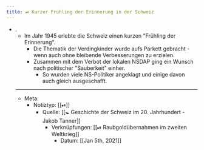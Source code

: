 ```yaml
---
title: ⏯ Kurzer Frühling der Erinnerung in der Schweiz
---
```


- .
	- Im Jahr 1945 erlebte die Schweiz einen kurzen "Frühling der Erinnerung".
		- Die Thematik der Verdingkinder wurde aufs Parkett gebracht - wenn auch ohne bleibende Verbesserungen zu erzielen.
		- Zusammen mit dem Verbot der lokalen NSDAP ging ein Wunsch nach politischer "Sauberkeit" einher.
			- So wurden viele NS-Politiker angeklagt und einige davon auch gleich ausgeschafft.
	- ---
	- Meta:
		- Notiztyp: [[⏯]]
			- Quelle: [[🚼 Geschichte der Schweiz im 20. Jahrhundert - Jakob Tanner]]
				- Verknüpfungen: [[⏯ Raubgoldübernahmen im zweiten Weltkrieg]]
					- Datum: [[Jan 5th, 2021]]